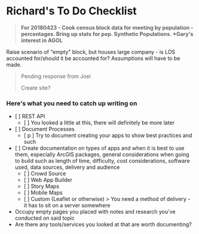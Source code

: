 # Richard's To Do Checklist

> **For 20180423 - Cook census block data for meeting by population - percentages. Bring up stats for pop. Synthetic Populations. \*Gary's interest in AGOL**

Raise scenario of "empty" block, but houses large company - is LOS accounted for/should it be accounted for? Assumptions will have to be made.

> Pending response from Joel
>
> Create site?



### Here's what you need to catch up writing on

* \[ \] REST API
  * \[ \] You looked a little at this, there will definitely be more later
* \[ \] Document Processes
  * \[ p \] Try to document creating your apps to show best practices and such
* \[ \] Create documentation on types of apps and when it is best to use them, especially ArcGIS packages, general considerations when going to build such as length of time, difficulty, cost considerations, software used, data sources, delivery and audience
  * \[ \] Crowd Source
  * \[ \] Web App Builder
  * \[ \] Story Maps
  * \[ \] Mobile Maps
  * \[ \] Custom \(Leaflet or otherwise\) &gt; You need a method of delivery - it has to sit on a server somewhere
* Occupy empty pages you placed with notes and research you've conducted on said topic
* Are there any tools/services you looked at that are worth documenting?



